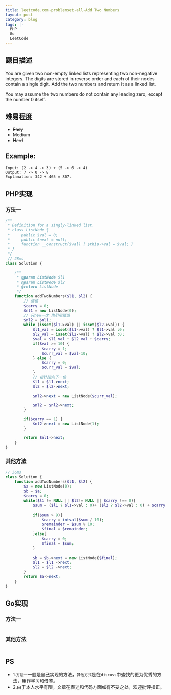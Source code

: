 ```yaml
---
title: leetcode.com-problemset-all-Add Two Numbers
layout: post
category: blog
tags: |-
  PHP
  Go
  LeetCode
---
```


## 题目描述
You are given two non-empty linked lists representing two non-negative integers. The digits are stored in reverse order and each of their nodes contain a single digit. Add the two numbers and return it as a linked list.

You may assume the two numbers do not contain any leading zero, except the number 0 itself.

## 难易程度
- ~~Easy~~
- Medium
- ~~Hard~~

## Example:
```
Input: (2 -> 4 -> 3) + (5 -> 6 -> 4)
Output: 7 -> 0 -> 8
Explanation: 342 + 465 = 807.
````

## PHP实现
### 方法一
```php
/**
 * Definition for a singly-linked list.
 * class ListNode {
 *     public $val = 0;
 *     public $next = null;
 *     function __construct($val) { $this->val = $val; }
 * }
 */
 // 28ms
class Solution {

    /**
     * @param ListNode $l1
     * @param ListNode $l2
     * @return ListNode
     */
    function addTwoNumbers($l1, $l2) {
        // 进位
        $carry = 0;
        $nl1 = new ListNode(0);
        // 只new一次 为引用赋值
        $nl2 = $nl1;
        while (isset($l1->val) || isset($l2->val)) {
            $l1_val = isset($l1->val) ? $l1->val :0;
            $l2_val = isset($l2->val) ? $l2->val :0;
            $val = $l1_val + $l2_val + $carry;
            if($val >= 10) {
                $carry = 1;
                $curr_val = $val-10;
            } else {
                $carry = 0;
                $curr_val = $val;
            }
            // 指针指向下一位
            $l1 = $l1->next;
            $l2 = $l2->next;

            $nl2->next = new ListNode($curr_val);

            $nl2 = $nl2->next;
        }

        if($carry == 1) {
            $nl2->next = new ListNode(1);
        }

        return $nl1->next;
    }
}
````

### 其他方法
```php
// 36ms
class Solution {
    function addTwoNumbers($l1, $l2) {
        $a = new ListNode(0);
        $b = $a;
        $carry = 0;
        while($l1 != NULL || $l2!= NULL || $carry !== 0){
            $sum = ($l1 ? $l1->val : 0)+ ($l2 ? $l2->val : 0) + $carry;
            
            if($sum > 9){
                $carry = intval($sum / 10);
                $remainder = $sum % 10;
                $final = $remainder;
            }else{
                $carry = 0;
                $final = $sum;
            }
            
            $b = $b->next = new ListNode($final);
            $l1 = $l1 ->next;
            $l2 = $l2 ->next;
        }
        return $a->next;
    }
}

```

## Go实现
### 方法一
```go

```

### 其他方法
```go

```


## PS
- 1.`方法一`一般是自己实现的方法，`其他方式`是在`discuss`中查找的更为优秀的方法，用作学习和借鉴。
- 2.由于本人水平有限，文章在表述和代码方面如有不妥之处，欢迎批评指正。